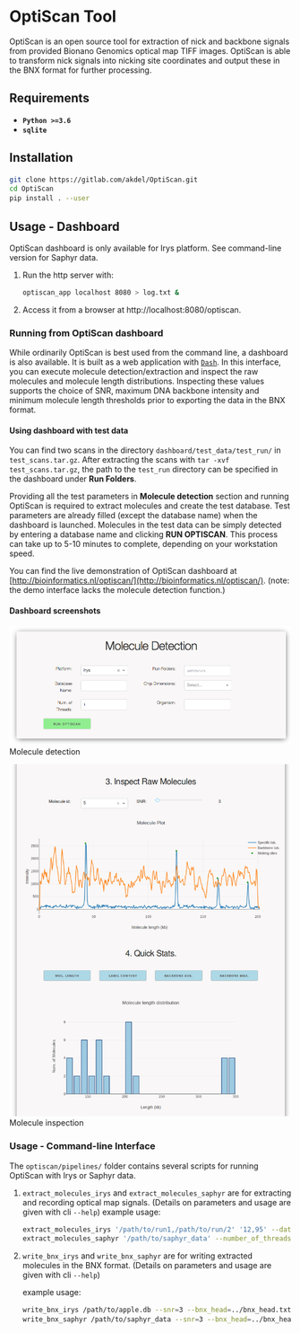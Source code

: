 # OptiScan Tool

OptiScan is an open source tool for extraction of nick and backbone signals
from provided Bionano Genomics optical map TIFF images. OptiScan is able to
transform nick signals into nicking site coordinates and output these in
the BNX format for further processing.


## Requirements

* **`Python >=3.6`** 
* **`sqlite`**

## Installation

```bash
git clone https://gitlab.com/akdel/OptiScan.git
cd OptiScan
pip install . --user
```

## Usage - Dashboard
OptiScan dashboard is only available for Irys platform. See command-line version for Saphyr data.

1. Run the http server with:
    ```bash
    optiscan_app localhost 8080 > log.txt &
    ```
2. Access it from a browser at http://localhost:8080/optiscan.

### Running from OptiScan dashboard

While ordinarily OptiScan is best used from the command line, a dashboard is also available. 
 It is built as a web application with 
[`Dash`](https://github.com/plotly/dash).  In this interface, you can
execute molecule detection/extraction and inspect the raw molecules and
molecule length distributions.  Inspecting these values supports the choice
of SNR, maximum DNA backbone intensity and minimum molecule length
thresholds prior to exporting the data in the BNX format.

#### Using dashboard with test data

You can find two scans in the directory `dashboard/test_data/test_run/`
in `test_scans.tar.gz`.  After extracting the scans with `tar -xvf
test_scans.tar.gz`, the path to the `test_run` directory can be specified in
the dashboard under **Run Folders**.

Providing all the test parameters in **Molecule detection** section and
running OptiScan is required to extract molecules and create the test
database.  Test parameters are already filled (except the database name) when
the dashboard is launched.  Molecules in the test data can be simply
detected by entering a database name and clicking **RUN OPTISCAN**.  This
process can take up to 5-10 minutes to complete, depending on your 
workstation speed.

You can find the live demonstration of OptiScan dashboard at [http://bioinformatics.nl/optiscan/](http://bioinformatics.nl/optiscan/). (note: the demo interface lacks the molecule detection function.)

#### Dashboard screenshots

![](screenshot1.png)
Molecule detection

![](screenshot2.png)
Molecule inspection

### Usage - Command-line Interface
The `optiscan/pipelines/` folder contains several scripts for running OptiScan with Irys or Saphyr data.

1. `extract_molecules_irys` and `extract_molecules_saphyr` are for extracting and recording optical map signals. (Details on parameters and usage are given with cli `--help`)
    example usage:

    ```bash
   extract_molecules_irys '/path/to/run1,/path/to/run/2' '12,95' --database_name=apple.db --number_of_threads=10
   extract_molecules_saphyr '/path/to/saphyr_data' --number_of_threads=10
    ```

2. `write_bnx_irys` and `write_bnx_saphyr` are for writing extracted molecules in the BNX format. (Details on parameters and usage are given with cli `--help`)
    
    example usage:
    ```bash
   write_bnx_irys /path/to/apple.db --snr=3 --bnx_head=../bnx_head.txt
   write_bnx_saphyr /path/to/saphyr_data --snr=3 --bnx_head=../bnx_head.txt
    ```